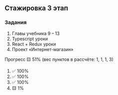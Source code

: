 ## Стажировка 3 этап

### Задания
1. Главы учебника 9 – 13
2. Typescript уроки
3. React + Redux уроки
4. Проект «Интернет-магазин»

Прогресс 🟨 51% (вес пунктов в рассчёте: 1, 1, 1, 3)

1. ✅ 100%
2. ✅ 100%
3. ✅ 100%
4. 🟨 1%

